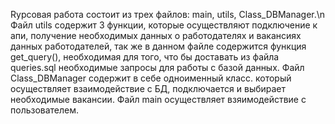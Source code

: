 Rурсовая работа состоит из трех файлов: main, utils, Class_DBManager.\n
Файл utils содержит 3 функции, которые осуществляют подключение к апи, получение необходимых данных о работодателях и вакансиях данных работодателей, так же в данном файле содержится функция get_query(),
необходимая для того, что бы доставать из файла queries.sql необходимые запросы для работы с базой данных.
Файл Class_DBManager содержит в себе одноименный класс. который осуществляет взаимодействие с БД, подключается и выбирает необходимые вакансии. 
Файл main осуществляет взяимодействие с пользователем.